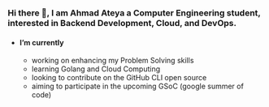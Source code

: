 ### Hi there 👋, I am Ahmad Ateya a Computer Engineering student, interested in Backend Development, Cloud, and DevOps.

- #### I’m currently
  - working on enhancing my Problem Solving skills
  - learning Golang and Cloud Computing
  - looking to contribute on the GitHub CLI open source
  - aiming to participate in the upcoming GSoC (google summer of code)



<!--
**ahmadateya/ahmadateya** is a ✨ _special_ ✨ repository because its `README.md` (this file) appears on your GitHub profile.

Here are some ideas to get you started:

- 🔭 I’m currently working on ...
- 🌱 I’m currently learning ...
- 👯 I’m looking to collaborate on ...
- 🤔 I’m looking for help with ...
- 💬 Ask me about ...
- 📫 How to reach me: ...
- 😄 Pronouns: ...
- ⚡ Fun fact: ...
-->
